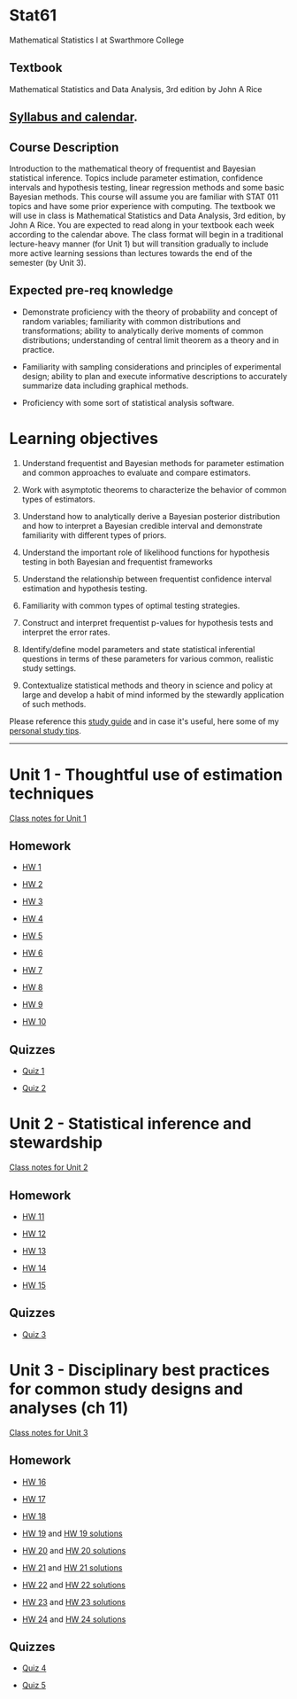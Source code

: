 # Stat61

Mathematical Statistics I at Swarthmore College

## Textbook 

Mathematical Statistics and Data Analysis, 3rd edition by John A Rice 

## [Syllabus and calendar](https://dr-suz.github.io/Stat61/F22%20Calendar%2C%20Syllabus%2C%20and%20Study%20Guide.pdf). 


## Course Description

Introduction to the mathematical theory of frequentist and Bayesian statistical inference. Topics include parameter estimation, confidence intervals and hypothesis testing, linear regression methods and some basic Bayesian methods. This course will assume you are familiar with STAT 011 topics and have some prior experience with computing. The textbook we will use in class is Mathematical Statistics and Data Analysis, 3rd edition, by John A Rice. You are expected to read along in your textbook each week according to the calendar above. The class format will begin in a traditional lecture-heavy manner (for Unit 1) but will transition gradually to include more active learning sessions than lectures towards the end of the semester (by Unit 3). 


## Expected pre-req knowledge  

* Demonstrate proficiency with the theory of probability and concept of random variables; familiarity with common distributions and transformations; ability to analytically derive moments of common distributions; understanding of central limit theorem as a theory and in practice. 

* Familiarity with sampling considerations and principles of experimental design; ability to plan and execute informative descriptions to accurately summarize data including graphical methods. 

* Proficiency with some sort of statistical analysis software.

# Learning objectives 

1. Understand frequentist and Bayesian methods for parameter estimation and common approaches to evaluate and compare estimators.  

2. Work with asymptotic theorems to characterize the behavior of common types of estimators. 

3. Understand how to analytically derive a Bayesian posterior distribution and how to interpret a Bayesian credible interval and demonstrate familiarity with different types of priors.  

4. Understand the important role of likelihood functions for hypothesis testing in both Bayesian and frequentist frameworks 

5. Understand the relationship between frequentist confidence interval estimation and hypothesis testing.  

6. Familiarity with common types of optimal testing strategies.

7. Construct and interpret frequentist p-values for hypothesis tests and interpret the error rates. 

8. Identify/define model parameters and state statistical inferential questions in terms of these parameters for various common, realistic study settings.   

9. Contextualize statistical methods and theory in science and policy at large and develop a habit of mind informed by the stewardly application of such methods. 


Please reference this [study guide](https://dr-suz.github.io/Stat61/study_guide.md) and in case it's useful, here some of my [personal study tips](https://dr-suz.github.io/Stat61/Homework_Study_Tips.pdf).

***


# Unit 1 - Thoughtful use of estimation techniques

[Class notes for Unit 1](https://dr-suz.github.io/Stat61/Unit1_Complete_Notes.pdf)

## Homework 

* [HW 1](https://dr-suz.github.io/Stat61/hw1-template.pdf) 

* [HW 2](https://dr-suz.github.io/Stat61/hw2-template.pdf)

* [HW 3](https://dr-suz.github.io/Stat61/hw3-template.pdf)

* [HW 4](https://dr-suz.github.io/Stat61/hw4-template.pdf)

* [HW 5](https://dr-suz.github.io/Stat61/hw5-template.pdf)

* [HW 6](https://dr-suz.github.io/Stat61/hw6-template.pdf)

* [HW 7](https://dr-suz.github.io/Stat61/hw7-template.pdf)

* [HW 8](https://dr-suz.github.io/Stat61/hw8-template.pdf)

* [HW 9](https://dr-suz.github.io/Stat61/hw9-template.pdf)

* [HW 10](https://dr-suz.github.io/Stat61/hw10-template.pdf)

## Quizzes 

* [Quiz 1](https://dr-suz.github.io/Stat61/Quiz1.pdf)

* [Quiz 2](https://dr-suz.github.io/Stat61/Quiz2.pdf)


# Unit 2 - Statistical inference and stewardship 

[Class notes for Unit 2](https://dr-suz.github.io/Stat61/Unit2_Complete_Notes.pdf)

## Homework 

* [HW 11](https://dr-suz.github.io/Stat61/hw11-template.pdf)

* [HW 12](https://dr-suz.github.io/Stat61/hw12-template.pdf)

* [HW 13](https://dr-suz.github.io/Stat61/w13-template.pdf)

* [HW 14](https://dr-suz.github.io/Stat61/hw14-template.pdf)

* [HW 15](https://dr-suz.github.io/Stat61/hw15-template.pdf)

## Quizzes 

* [Quiz 3](https://dr-suz.github.io/Stat61/Quiz3.pdf)

# Unit 3 - Disciplinary best practices for common study designs and analyses (ch 11)

[Class notes for Unit 3](https://dr-suz.github.io/Stat61/Unit3_Complete_Notes.pdf)

## Homework 

* [HW 16](https://dr-suz.github.io/Stat61/hw16-template.pdf)

* [HW 17](https://dr-suz.github.io/Stat61/hw17-template.pdf)

* [HW 18](https://dr-suz.github.io/Stat61/hw18-template.pdf)

* [HW 19](https://dr-suz.github.io/Stat61/hw19-template.pdf) and [HW 19 solutions](https://dr-suz.github.io/Stat61/hw19-solution.pdf)

* [HW 20](https://dr-suz.github.io/Stat61/hw10-template.pdf) and [HW 20 solutions](https://dr-suz.github.io/Stat61/hw20-solution.pdf)

* [HW 21](https://dr-suz.github.io/Stat61/hw21-template.pdf) and [HW 21 solutions](https://dr-suz.github.io/Stat61/hw21-solns.pdf)

* [HW 22](https://dr-suz.github.io/Stat61/hw22-template.pdf) and [HW 22 solutions](https://dr-suz.github.io/Stat61/hw11-solns.pdf)

* [HW 23](https://dr-suz.github.io/Stat61/hw23-template.pdf) and [HW 23 solutions](https://dr-suz.github.io/Stat61/hw23-solns.pdf)

* [HW 24](https://dr-suz.github.io/Stat61/hw24-template.pdf) and [HW 24 solutions](https://dr-suz.github.io/Stat61/hw24-solns.pdf)

## Quizzes 

* [Quiz 4](https://dr-suz.github.io/Stat61/Quiz4.pdf)

* [Quiz 5](https://dr-suz.github.io/Stat61/Quiz5.pdf) 
